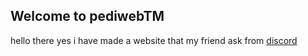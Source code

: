 ## Welcome to pediwebTM

hello there yes i have made a website that my friend ask from [discord](https://discord.gg/QjJXD2qRRz)
